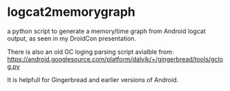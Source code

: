 logcat2memorygraph
==================

a python script to generate a memory/time graph from Android logcat output, as seen in my DroidCon presentation.


There is also an old GC loging parsing script avialble from:
https://android.googlesource.com/platform/dalvik/+/gingerbread/tools/gclog.py

It is helpfull for Gingerbread and earlier versions of Android.
